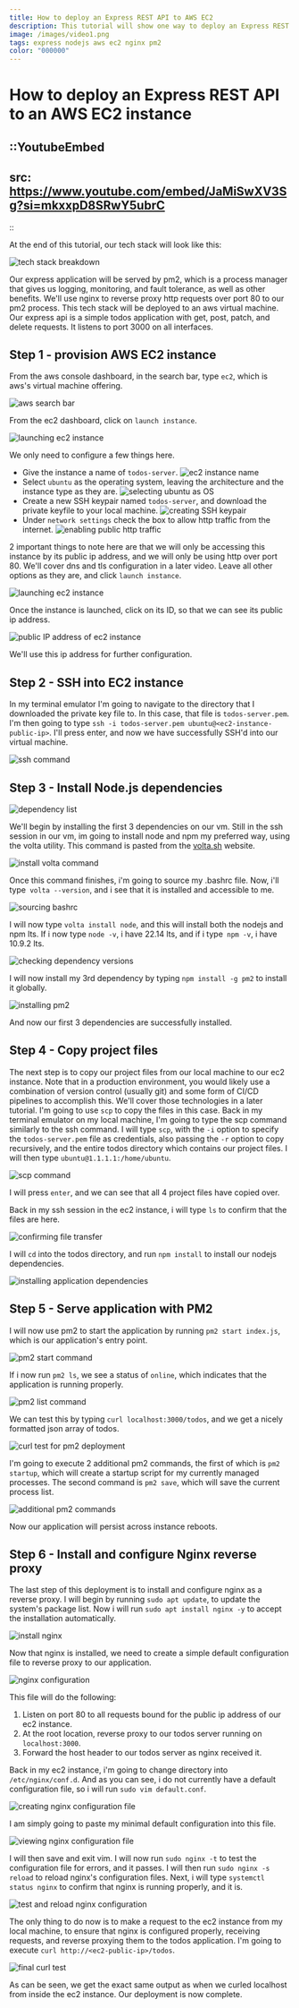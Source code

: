 ```yaml
---
title: How to deploy an Express REST API to AWS EC2
description: This tutorial will show one way to deploy an Express REST API to an EC2 instance using Nginx as a reverse proxy.
image: /images/video1.png
tags: express nodejs aws ec2 nginx pm2
color: "000000"
---
```


# How to deploy an Express REST API to an AWS EC2 instance

::YoutubeEmbed
---
src: https://www.youtube.com/embed/JaMiSwXV3Sg?si=mkxxpD8SRwY5ubrC
---
::

At the end of this tutorial, our tech stack will look like this:

![tech stack breakdown](/images/express-pm2-nginx-ec2/tech-stack.png)

Our express application will be served by pm2, which is a process manager that gives us logging, monitoring, and fault tolerance, as well as other benefits.
We'll use nginx to reverse proxy http requests over port 80 to our pm2 process.
This tech stack will be deployed to an aws virtual machine.
Our express api is a simple todos application with get, post, patch, and delete requests.
It listens to port 3000 on all interfaces.

## Step 1 - provision AWS EC2 instance

From the aws console dashboard, in the search bar, type `ec2`, which is aws's virtual machine offering.

![aws search bar](/images/express-pm2-nginx-ec2/aws-search-ec2.png)

From the ec2 dashboard, click on `launch instance`.

![launching ec2 instance](/images/express-pm2-nginx-ec2/luanch-instance.png)

We only need to configure a few things here.

- Give the instance a name of `todos-server`.
![ec2 instance name](/images/express-pm2-nginx-ec2/ec2-name.png)
- Select `ubuntu` as the operating system, leaving the architecture and the instance type as they are.
![selecting ubuntu as OS](/images/express-pm2-nginx-ec2/ec2-os.png)
- Create a new SSH keypair named `todos-server`, and download the private keyfile to your local machine.
![creating SSH keypair](/images/express-pm2-nginx-ec2/ec2-keypair.png)
- Under `network settings` check the box to allow http traffic from the internet.
![enabling public http traffic](/images/express-pm2-nginx-ec2/ec2-http.png)

2 important things to note here are that we will only be accessing this instance by its public ip address, and we will only be using http over port 80.
We'll cover dns and tls configuration in a later video.
Leave all other options as they are, and click `launch instance`.

![launching ec2 instance](/images/express-pm2-nginx-ec2/ec2-launch.png)

Once the instance is launched, click on its ID, so that we can see its public ip address.

![public IP address of ec2 instance](/images/express-pm2-nginx-ec2/ec2-ip.png)

We'll use this ip address for further configuration.

## Step 2 - SSH into EC2 instance

In my terminal emulator I'm going to navigate to the directory that I downloaded the private key file to.
In this case, that file is `todos-server.pem`.
I'm then going to type `ssh -i todos-server.pem ubuntu@<ec2-instance-public-ip>`.
I'll press enter, and now we have successfully SSH'd into our virtual machine.

![ssh command](/images/express-pm2-nginx-ec2/ssh.png)

## Step 3 - Install Node.js dependencies

![dependency list](/images/express-pm2-nginx-ec2/dependencies.png)

We'll begin by installing the first 3 dependencies on our vm.
Still in the ssh session in our vm, im going to install node and npm my preferred way, using the volta utility.
This command is pasted from the [volta.sh](https://volta.sh/) website.

![install volta command](/images/express-pm2-nginx-ec2/install-volta.png)

Once this command finishes, i'm going to source my .bashrc file.
Now, i'll type` volta --version`, and i see that it is installed and accessible to me.

![sourcing bashrc](/images/express-pm2-nginx-ec2/source-bashrc.png)

I will now type `volta install node`, and this will install both the nodejs and npm lts.
If i now type `node -v`, i have 22.14 lts, and if i type` npm -v`, i have 10.9.2 lts.

![checking dependency versions](/images/express-pm2-nginx-ec2/versions.png)

I will now install my 3rd dependency by typing `npm install -g pm2` to install it globally.

![installing pm2](/images/express-pm2-nginx-ec2/install-pm2.png)

And now our first 3 dependencies are successfully installed.

## Step 4 - Copy project files

The next step is to copy our project files from our local machine to our ec2 instance.
Note that in a production environment, you would likely use a combination of version control (usually git) and some form of CI/CD pipelines to accomplish this.
We'll cover those technologies in a later tutorial.
I'm going to use `scp` to copy the files in this case.
Back in my terminal emulator on my local machine, I'm going to type the scp command similarly to the ssh command.
I will type `scp`, with the `-i` option to specify the `todos-server.pem` file as credentials, also passing the `-r` option to copy recursively, and the entire todos directory which contains our project files.
I will then type `ubuntu@1.1.1.1:/home/ubuntu`.

![scp command](/images/express-pm2-nginx-ec2/scp-command.png)

I will press `enter`, and we can see that all 4 project files have copied over.

Back in my ssh session in the ec2 instance, i will type `ls` to confirm that the files are here.

![confirming file transfer](/images/express-pm2-nginx-ec2/confirm-scp.png)

I will `cd` into the todos directory, and run `npm install` to install our nodejs dependencies.

![installing application dependencies](/images/express-pm2-nginx-ec2/install-app-dependencies.png)

## Step 5 - Serve application with PM2

I will now use pm2 to start the application by running `pm2 start index.js`, which is our application's entry point.

![pm2 start command](/images/express-pm2-nginx-ec2/pm2-start.png)

If i now run `pm2 ls`, we see a status of `online`, which indicates that the application is running properly.

![pm2 list command](/images/express-pm2-nginx-ec2/pm2-ls.png)

We can test this by typing `curl localhost:3000/todos`, and we get a nicely formatted json array of todos.

![curl test for pm2 deployment](/images/express-pm2-nginx-ec2/pm2-test.png)

I'm going to execute 2 additional pm2 commands, the first of which is `pm2 startup`, which will create a startup script for my currently managed processes.
The second command is `pm2 save`, which will save the current process list.

![additional pm2 commands](/images/express-pm2-nginx-ec2/pm2-startup-save.png)

Now our application will persist across instance reboots.

## Step 6 - Install and configure Nginx reverse proxy

The last step of this deployment is to install and configure nginx as a reverse proxy.
I will begin by running `sudo apt update`, to update the system's package list.
Now i will run `sudo apt install nginx -y` to accept the installation automatically.

![install nginx](/images/express-pm2-nginx-ec2/install-nginx.png)

Now that nginx is installed, we need to create a simple default configuration file to reverse proxy to our application.

![nginx configuration](/images/express-pm2-nginx-ec2/nginx-conf.png)

This file will do the following:

1. Listen on port 80 to all requests bound for the public ip address of our ec2 instance.
2. At the root location, reverse proxy to our todos server running on `localhost:3000`.
3. Forward the host header to our todos server as nginx received it.

Back in my ec2 instance, i'm going to change directory into `/etc/nginx/conf.d`.
And as you can see, i do not currently have a default configuration file, so i will run `sudo vim default.conf`.

![creating nginx configuration file](/images/express-pm2-nginx-ec2/create-conf.png)

I am simply going to paste my minimal default configuration into this file.

![viewing nginx configuration file](/images/express-pm2-nginx-ec2/nginx-conf-file.png)

I will then save and exit vim.
I will now run `sudo nginx -t` to test the configuration file for errors, and it passes.
I will then run `sudo nginx -s reload` to reload nginx's configuration files.
Next, i will type `systemctl status nginx` to confirm that nginx is running properly, and it is.

![test and reload nginx configuration](/images/express-pm2-nginx-ec2/reload-nginx.png)

The only thing to do now is to make a request to the ec2 instance from my local machine, to ensure that nginx is configured properly, receiving requests, and reverse proxying them to the todos application. I'm going to execute `curl http://<ec2-public-ip>/todos`.

![final curl test](/images/express-pm2-nginx-ec2/final-test.png)

As can be seen, we get the exact same output as when we curled localhost from inside the ec2 instance.
Our deployment is now complete.
